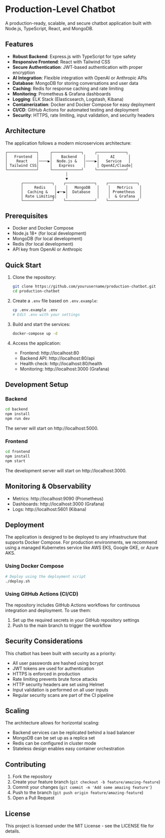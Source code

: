 # Production-Level Chatbot

A production-ready, scalable, and secure chatbot application built with Node.js, TypeScript, React, and MongoDB.

## Features

- **Robust Backend**: Express.js with TypeScript for type safety
- **Responsive Frontend**: React with Tailwind CSS
- **Secure Authentication**: JWT-based authentication with proper encryption
- **AI Integration**: Flexible integration with OpenAI or Anthropic APIs
- **Database**: MongoDB for storing conversations and user data
- **Caching**: Redis for response caching and rate limiting
- **Monitoring**: Prometheus & Grafana dashboards
- **Logging**: ELK Stack (Elasticsearch, Logstash, Kibana)
- **Containerization**: Docker and Docker Compose for easy deployment
- **CI/CD**: GitHub Actions for automated testing and deployment
- **Security**: HTTPS, rate limiting, input validation, and security headers

## Architecture

The application follows a modern microservices architecture:

```
┌─────────────┐     ┌─────────────┐     ┌─────────────┐
│   Frontend  │     │    Backend   │     │     AI      │
│    React    │────▶│  Node.js &   │────▶│   Service   │
│ Tailwind CSS│     │   Express    │     │ OpenAI/Claude│
└─────────────┘     └─────────────┘     └─────────────┘
                           │
                           ▼
       ┌─────────────┐    ┌─────────────┐    ┌─────────────┐
       │     Redis    │    │   MongoDB   │    │   Metrics   │
       │  Caching &   │◀──▶│  Database   │    │ Prometheus  │
       │ Rate Limiting│    │             │    │  & Grafana  │
       └─────────────┘    └─────────────┘    └─────────────┘
```

## Prerequisites

- Docker and Docker Compose
- Node.js 18+ (for local development)
- MongoDB (for local development)
- Redis (for local development)
- API key from OpenAI or Anthropic

## Quick Start

1. Clone the repository:
   ```bash
   git clone https://github.com/yourusername/production-chatbot.git
   cd production-chatbot
   ```

2. Create a `.env` file based on `.env.example`:
   ```bash
   cp .env.example .env
   # Edit .env with your settings
   ```

3. Build and start the services:
   ```bash
   docker-compose up -d
   ```

4. Access the application:
   - Frontend: http://localhost:80
   - Backend API: http://localhost:80/api
   - Health check: http://localhost:80/health
   - Monitoring: http://localhost:3000 (Grafana)

## Development Setup

### Backend

```bash
cd backend
npm install
npm run dev
```

The server will start on http://localhost:5000.

### Frontend

```bash
cd frontend
npm install
npm start
```

The development server will start on http://localhost:3000.

## Monitoring & Observability

- Metrics: http://localhost:9090 (Prometheus)
- Dashboards: http://localhost:3000 (Grafana)
- Logs: http://localhost:5601 (Kibana)

## Deployment

The application is designed to be deployed to any infrastructure that supports Docker Compose. For production environments, we recommend using a managed Kubernetes service like AWS EKS, Google GKE, or Azure AKS.

### Using Docker Compose

```bash
# Deploy using the deployment script
./deploy.sh
```

### Using GitHub Actions (CI/CD)

The repository includes GitHub Actions workflows for continuous integration and deployment. To use them:

1. Set up the required secrets in your GitHub repository settings
2. Push to the main branch to trigger the workflow

## Security Considerations

This chatbot has been built with security as a priority:

- All user passwords are hashed using bcrypt
- JWT tokens are used for authentication
- HTTPS is enforced in production
- Rate limiting prevents brute force attacks
- HTTP security headers are set using Helmet
- Input validation is performed on all user inputs
- Regular security scans are part of the CI pipeline

## Scaling

The architecture allows for horizontal scaling:

- Backend services can be replicated behind a load balancer
- MongoDB can be set up as a replica set
- Redis can be configured in cluster mode
- Stateless design enables easy container orchestration

## Contributing

1. Fork the repository
2. Create your feature branch (`git checkout -b feature/amazing-feature`)
3. Commit your changes (`git commit -m 'Add some amazing feature'`)
4. Push to the branch (`git push origin feature/amazing-feature`)
5. Open a Pull Request

## License

This project is licensed under the MIT License - see the LICENSE file for details.